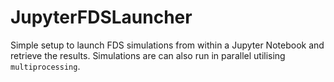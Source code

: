 # JupyterFDSLauncher
Simple setup to launch FDS simulations from within a Jupyter Notebook and retrieve the results. Simulations are can also run in parallel utilising `multiprocessing`.
